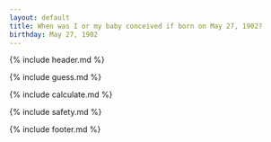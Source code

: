 ```yaml
---
layout: default
title: When was I or my baby conceived if born on May 27, 1902?
birthday: May 27, 1902
---
```


{% include header.md %}

{% include guess.md %}

{% include calculate.md %}

{% include safety.md %}

{% include footer.md %}



